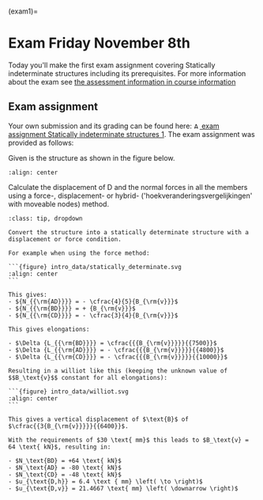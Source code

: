 ```{index} Static indeterminancy; Exam
```

(exam1)=
# Exam Friday November 8th

Today you'll make the first exam assignment covering Statically indeterminate structures including its prerequisites. For more information about the exam see [the assessment information in course information](exam-general)

## Exam assignment
Your own submission and its grading can be found here: [<img height="12px" src="../../figures/ANS.svg" alt="ANS"> exam assignment Statically indeterminate structures 1](https://ans.app/universities/1/courses/437261/assignments/1147226/go_to). The exam assignment was provided as follows:

Given is the structure as shown in the figure below.

```{figure} intro_data/structure.svg
:align: center
```

Calculate the displacement of $\text{D}$ and the normal forces in all the members using a force-, displacement- or hybrid- ('hoekveranderingsvergelijkingen' with moveable nodes) method.

````{admonition} Solution assignment 1
:class: tip, dropdown

Convert the structure into a statically determinate structure with a displacement or force condition.

For example when using the force method:

```{figure} intro_data/statically_determinate.svg
:align: center
```

This gives:
- ${N_{{\rm{AD}}}} = - \cfrac{4}{5}{B_{\rm{v}}}$
- ${N_{{\rm{BD}}}} = + {B_{\rm{v}}}$
- ${N_{{\rm{CD}}}} = - \cfrac{3}{4}{B_{\rm{v}}}$

This gives elongations:

- $\Delta {L_{{\rm{BD}}}} = \cfrac{{{B_{\rm{v}}}}}{{7500}}$
- $\Delta {L_{{\rm{AD}}}} = - \cfrac{{{B_{\rm{v}}}}}{{4800}}$
- $\Delta {L_{{\rm{CD}}}} = - \cfrac{{{B_{\rm{v}}}}}{{10000}}$

Resulting in a williot like this (keeping the unknown value of $$B_\text{v}$$ constant for all elongations):

```{figure} intro_data/williot.svg
:align: center
```

This gives a vertical displacement of $\text{B}$ of $\cfrac{{3{B_{\rm{v}}}}}{{6400}}$.

With the requirements of $30 \text{ mm}$ this leads to $B_\text{v} = 64 \text{ kN}$, resulting in:

- $N_\text{BD} = +64 \text{ kN}$
- $N_\text{AD} = -80 \text{ kN}$
- $N_\text{CD} = -48 \text{ kN}$
- $u_{\text{D,h}} = 6.4 \text { mm} \left( \to \right)$
- $u_{\text{D,v}} = 21.4667 \text{ mm} \left( \downarrow \right)$

````
